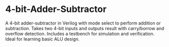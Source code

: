 # 4-bit-Adder-Subtractor
A 4-bit adder-subtractor in Verilog with mode select to perform addition or subtraction. Takes two 4-bit inputs and outputs result with carry/borrow and overflow detection. Includes a testbench for simulation and verification. Ideal for learning basic ALU design.
